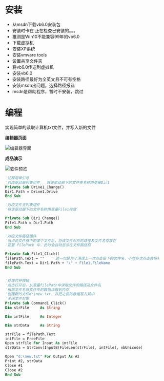 # 安装

* 从msdn下载vb6.0安装包
* 安装时卡在 正在检查已安装的。。。
* 推测是Win10不能兼容99年的vb6.0
* 下载虚拟机
* 安装XP系统
* 安装vmvare tools
* 设置共享文件夹
* 将vb6.0传送到虚拟机
* 安装vb6.0
* 安装路径最好为全英文且不可有空格
* 安装msdn出问题，选择路径报错
* msdn是帮助程序，暂时不安装，跳过

# 编程

实现简单的读取计算机txt文件，并写入新的文件

**编辑器页面**

![编辑器界面](https://gitee.com/modige/modige/raw/master/_posts/imgs/vbtxt2.jpg)



**成品演示**

![软件预览](https://gitee.com/modige/modige/raw/master/_posts/imgs/vbtxt.jpg)

```vb
'注释用单引号
'对应驱动器列表组件   将该驱动器下的文件夹名称用变量Dir1
Private Sub Drive1_Change()
Dir1.Path = Drive1.Drive
End Sub

'对应文件夹列表组件   
'将该驱动器下的文件名称用变量File1存放

Private Sub Dir1_Change()
File1.Path = Dir1.Path
End Sub

'对应文件路径组件   
'当点击文件框中的某个文件后，将该文件对应的路径及文件名存放在
'变量 filePath 中，此时会自动显示在文件路径框

Private Sub File1_Click()
filePath.Text = ""   ' 这一句是为了清理上一次点击留下的文件名，不然多次点击会将多个文件名称拼接在一起
filePath.Text = Dir1.Path + "\" + File1.FileName
End Sub


'处理打开按钮
'点击打开后，从变量filePath中读取文件的路径及文件名
'根据文件名将文件中的数据读取到内存
'创建新的文件d:\new.txt，并把之前的数据写入其中
'关闭文件对象
Private Sub Command1_Click()
Dim strFile     As String

Dim intFile     As Integer

Dim strData     As String

strFile = filePath.Text
intFile = FreeFile
Open strFile For Input As intFile
strData = StrConv(InputB(FileLen(strFile), intFile), vbUnicode)

Open "d:\new.txt" For Output As #2
Print #2, strData
Close #1
Close #2
End Sub
```

